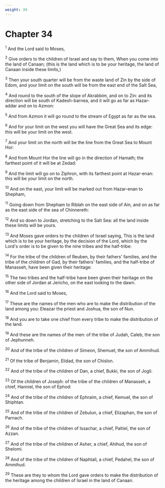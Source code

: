 ```yaml
---
weight: 34
---
```


# Chapter 34

<sup>1</sup> And the Lord said to Moses, 

<sup>2</sup> Give orders to the children of Israel and say to them, When you come into the land of Canaan; (this is the land which is to be your heritage, the land of Canaan inside these limits,) 

<sup>3</sup> Then your south quarter will be from the waste land of Zin by the side of Edom, and your limit on the south will be from the east end of the Salt Sea, 

<sup>4</sup> And round to the south of the slope of Akrabbim, and on to Zin: and its direction will be south of Kadesh-barnea, and it will go as far as Hazar-addar and on to Azmon: 

<sup>5</sup> And from Azmon it will go round to the stream of Egypt as far as the sea. 

<sup>6</sup> And for your limit on the west you will have the Great Sea and its edge: this will be your limit on the west. 

<sup>7</sup> And your limit on the north will be the line from the Great Sea to Mount Hor: 

<sup>8</sup> And from Mount Hor the line will go in the direction of Hamath; the farthest point of it will be at Zedad: 

<sup>9</sup> And the limit will go on to Ziphron, with its farthest point at Hazar-enan: this will be your limit on the north. 

<sup>10</sup> And on the east, your limit will be marked out from Hazar-enan to Shepham, 

<sup>11</sup> Going down from Shepham to Riblah on the east side of Ain, and on as far as the east side of the sea of Chinnereth: 

<sup>12</sup> And so down to Jordan, stretching to the Salt Sea: all the land inside these limits will be yours. 

<sup>13</sup> And Moses gave orders to the children of Israel saying, This is the land which is to be your heritage, by the decision of the Lord, which by the Lord's order is to be given to the nine tribes and the half-tribe: 

<sup>14</sup> For the tribe of the children of Reuben, by their fathers' families, and the tribe of the children of Gad, by their fathers' families, and the half-tribe of Manasseh, have been given their heritage: 

<sup>15</sup> The two tribes and the half-tribe have been given their heritage on the other side of Jordan at Jericho, on the east looking to the dawn. 

<sup>16</sup> And the Lord said to Moses, 

<sup>17</sup> These are the names of the men who are to make the distribution of the land among you: Eleazar the priest and Joshua, the son of Nun. 

<sup>18</sup> And you are to take one chief from every tribe to make the distribution of the land. 

<sup>19</sup> And these are the names of the men: of the tribe of Judah, Caleb, the son of Jephunneh. 

<sup>20</sup> And of the tribe of the children of Simeon, Shemuel, the son of Ammihud. 

<sup>21</sup> Of the tribe of Benjamin, Elidad, the son of Chislon. 

<sup>22</sup> And of the tribe of the children of Dan, a chief, Bukki, the son of Jogli. 

<sup>23</sup> Of the children of Joseph: of the tribe of the children of Manasseh, a chief, Hanniel, the son of Ephod: 

<sup>24</sup> And of the tribe of the children of Ephraim, a chief, Kemuel, the son of Shiphtan. 

<sup>25</sup> And of the tribe of the children of Zebulun, a chief, Elizaphan, the son of Parnach. 

<sup>26</sup> And of the tribe of the children of Issachar, a chief, Paltiel, the son of Azzan. 

<sup>27</sup> And of the tribe of the children of Asher, a chief, Ahihud, the son of Shelomi. 

<sup>28</sup> And of the tribe of the children of Naphtali, a chief, Pedahel, the son of Ammihud. 

<sup>29</sup> These are they to whom the Lord gave orders to make the distribution of the heritage among the children of Israel in the land of Canaan. 


